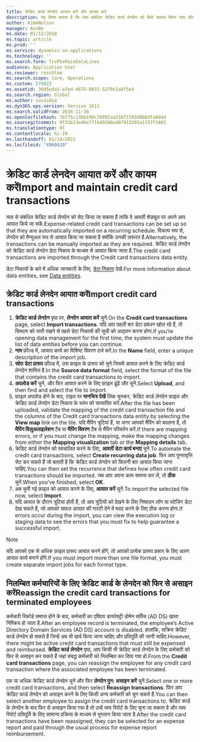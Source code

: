 ```yaml
---
title: क्रेडिट कार्ड लेनदेन आयात करें और कायम करें
description: यह विषय बताता है कि व्यय-संबंधित क्रेडिट कार्ड लेनदेन को कैसे आयात किया जाए और बनाए रखा जाए. इन लेनदेन को सेट किया जा सकता है ताकि वे स्वचालित रूप से बार-बार आने वाले शेड्यूल पर आयात हो सकें, या उन्हें आवश्यकतानुसार मैन्युअल रूप से आयात किया जा सके.
author: KimANelson
manager: AnnBe
ms.date: 01/12/2018
ms.topic: article
ms.prod: ''
ms.service: dynamics-ax-applications
ms.technology: ''
ms.search.form: TrvPbsMainDataLines
audience: Application User
ms.reviewer: roschlom
ms.search.scope: Core, Operations
ms.custom: 274023
ms.assetid: 3605eda1-a7ed-4675-8031-5279c5a8f5e4
ms.search.region: Global
ms.author: suvaidya
ms.dyn365.ops.version: Version 1611
ms.search.validFrom: 2016-11-30
ms.openlocfilehash: 7bf75c13bb190c7b992aa516f1593d886dfa604d
ms.sourcegitcommit: 9f31b33ed6e7f1b49200a407913201a1337f3401
ms.translationtype: HT
ms.contentlocale: hi-IN
ms.lasthandoff: 01/14/2021
ms.locfileid: "4960429"
---
```

# <a name="import-and-maintain-credit-card-transactions"></a><span data-ttu-id="9e80c-104">क्रेडिट कार्ड लेनदेन आयात करें और कायम करें</span><span class="sxs-lookup"><span data-stu-id="9e80c-104">Import and maintain credit card transactions</span></span>

<span data-ttu-id="9e80c-105">व्यय से संबंधित क्रेडिट कार्ड लेनदेन को सेट किया जा सकता है ताकि वे आवर्ती शेड्यूल पर अपने आप आयात किये जा सकें.</span><span class="sxs-lookup"><span data-stu-id="9e80c-105">Expense-related credit card transactions can be set up so that they are automatically imported on a recurring schedule.</span></span> <span data-ttu-id="9e80c-106">विकल्प रूप से, लेनदेन को मैन्युअल रूप से आयात किया जा सकता है क्योंकि उनकी ज़रूरत है.</span><span class="sxs-lookup"><span data-stu-id="9e80c-106">Alternatively, the transactions can be manually imported as they are required.</span></span> <span data-ttu-id="9e80c-107">क्रेडिट कार्ड लेनदेन को क्रेडिट कार्ड लेनदेन डेटा निकाय के माध्यम से आयात किया जाता है.</span><span class="sxs-lookup"><span data-stu-id="9e80c-107">The credit card transactions are imported through the Credit card transactions data entity.</span></span>

<span data-ttu-id="9e80c-108">डेटा निकायों के बारे में अधिक जानकारी के लिए, [डेटा निकाय](https://docs.microsoft.com/dynamics365/fin-ops-core/dev-itpro/data-entities/data-entities) देखें.</span><span class="sxs-lookup"><span data-stu-id="9e80c-108">For more information about data entities, see [Data entities](https://docs.microsoft.com/dynamics365/fin-ops-core/dev-itpro/data-entities/data-entities).</span></span>

## <a name="import-credit-card-transactions"></a><span data-ttu-id="9e80c-109">क्रेडिट कार्ड लेनदेन आयात करें</span><span class="sxs-lookup"><span data-stu-id="9e80c-109">Import credit card transactions</span></span>

1. <span data-ttu-id="9e80c-110">**क्रेडिट कार्ड लेनदेन** पृष्ठ पर, **लेनदेन आयात करें** चुनें.</span><span class="sxs-lookup"><span data-stu-id="9e80c-110">On the **Credit card transactions** page, select **Import transactions**.</span></span> <span data-ttu-id="9e80c-111">यदि आप पहली बार डेटा प्रबंधन खोल रहे हैं, तो सिस्टम को जारी रखने से पहले डेटा निकायों की सूची को अद्यतन करना होगा.</span><span class="sxs-lookup"><span data-stu-id="9e80c-111">If you’re opening data management for the first time, the system must update the list of data entities before you can continue.</span></span>
2. <span data-ttu-id="9e80c-112">**नाम** फ़ील्ड में, आयात कार्य का विशिष्ट विवरण दर्ज करें.</span><span class="sxs-lookup"><span data-stu-id="9e80c-112">In the **Name** field, enter a unique description of the import job.</span></span>
3. <span data-ttu-id="9e80c-113">**स्रोत डेटा प्रारूप** फ़ील्ड में, उस फ़ाइल के प्रारूप को चुने जिसमें आयात करने के लिए क्रेडिट कार्ड लेनदेन शामिल है.</span><span class="sxs-lookup"><span data-stu-id="9e80c-113">In the **Source data format** field, select the format of the file that contains the credit card transactions to import.</span></span>
4. <span data-ttu-id="9e80c-114">**अपलोड करें** चुनें, और फिर आयात करने के लिए फ़ाइल ढूंढें और चुनें.</span><span class="sxs-lookup"><span data-stu-id="9e80c-114">Select **Upload**, and then find and select the file to import.</span></span>
5. <span data-ttu-id="9e80c-115">फ़ाइल अपलोड होने के बाद, टाइल पर **मानचित्र देखें** लिंक चुनकर, क्रेडिट कार्ड लेनदेन फ़ाइल और क्रेडिट कार्ड लेनदेन डेटा निकाय के स्तंभ को सत्यापित करें.</span><span class="sxs-lookup"><span data-stu-id="9e80c-115">After the file has been uploaded, validate the mapping of the credit card transaction file and the columns of the Credit card transactions data entity by selecting the **View map** link on the tile.</span></span> <span data-ttu-id="9e80c-116">यदि मैपिंग त्रुटियां हैं, या अगर आपको मैपिंग को बदलना है, तो **मैपिंग विज़ुअलाइज़ेशन** टैब या **मैपिंग विवरण** टैब से मैंपिग परिवर्तन करें.</span><span class="sxs-lookup"><span data-stu-id="9e80c-116">If there are mapping errors, or if you must change the mapping, make the mapping changes from either the **Mapping visualization** tab or the **Mapping details** tab.</span></span>
6. <span data-ttu-id="9e80c-117">क्रेडिट कार्ड लेनदेन को स्वचालित करने के लिए, **आवर्ती डेटा कार्य बनाएं** चुनें.</span><span class="sxs-lookup"><span data-stu-id="9e80c-117">To automate the credit card transactions, select **Create recurring data job**.</span></span> <span data-ttu-id="9e80c-118">फिर आप पुनरावृत्ति सेट कर सकते हैं जो बताती है कि क्रेडिट कार्ड लेनदेन को कितनी बार आयात किया जाना चाहिए.</span><span class="sxs-lookup"><span data-stu-id="9e80c-118">You can then set the recurrence that defines how often credit card transactions should be imported.</span></span> <span data-ttu-id="9e80c-119">जब आप अपना काम समाप्त कर लें, तो **ठीक** चुनें.</span><span class="sxs-lookup"><span data-stu-id="9e80c-119">When you’ve finished, select **OK**.</span></span>
7. <span data-ttu-id="9e80c-120">अब चुनी गई फ़ाइल को आयात करने के लिए, **आयात करें** चुनें.</span><span class="sxs-lookup"><span data-stu-id="9e80c-120">To import the selected file now, select **Import**.</span></span>
8. <span data-ttu-id="9e80c-121">यदि आयात के दौरान त्रुटियां होती हैं, तो आप त्रुटियों को देखने के लिए निष्पादन लॉग या स्टेजिंग डेटा देख सकते हैं, जो आपको सफल आयात की गारंटी देने में मदद करने के लिए ठीक करना होगा.</span><span class="sxs-lookup"><span data-stu-id="9e80c-121">If errors occur during the import, you can view the execution log or staging data to see the errors that you must fix to help guarantee a successful import.</span></span>

> [!NOTE]
> <span data-ttu-id="9e80c-122">यदि आपको एक से अधिक फ़ाइल प्रारूप आयात करने होंगे, तो आपको प्रत्येक प्रारूप प्रकार के लिए अलग आयात कार्य बनाने होंगे.</span><span class="sxs-lookup"><span data-stu-id="9e80c-122">If you must import more than one file format, you must create separate import jobs for each format type.</span></span>

## <a name="reassign-the-credit-card-transactions-for-terminated-employees"></a><span data-ttu-id="9e80c-123">निलम्बित कर्मचारियों के लिए क्रेडिट कार्ड के लेनदेन को फिर से असाइन करें</span><span class="sxs-lookup"><span data-stu-id="9e80c-123">Reassign the credit card transactions for terminated employees</span></span>

<span data-ttu-id="9e80c-124">कर्मचारी रिकॉर्ड समाप्त होने के बाद, कर्मचारी का एक्टिव डायरेक्ट्री डोमेन सर्विस (AD DS) खाता निष्क्रिय हो जाता है.</span><span class="sxs-lookup"><span data-stu-id="9e80c-124">After an employee record is terminated, the employee’s Active Directory Domain Services (AD DS) account is disabled.</span></span> <span data-ttu-id="9e80c-125">हालांकि, सक्रिय क्रेडिट कार्ड लेनदेन हो सकते हैं जिन्हें अब भी खर्च किया जाना चाहिए और प्रतिपूर्ति की जानी चाहिए.</span><span class="sxs-lookup"><span data-stu-id="9e80c-125">However, there might be active credit card transactions that must still be expensed and reimbursed.</span></span> <span data-ttu-id="9e80c-126">**क्रेडिट कार्ड लेनदेन** पृष्ठ, आप किसी भी क्रेडिट कार्ड लेनदेन के लिए कर्मचारी को फिर से असाइन कर सकते हैं जहां संबद्ध कर्मचारी को निलम्बित कर दिया गया हो.</span><span class="sxs-lookup"><span data-stu-id="9e80c-126">From the **Credit card transactions** page, you can reassign the employee for any credit card transaction where the associated employee has been terminated.</span></span>

<span data-ttu-id="9e80c-127">एक या अधिक क्रेडिट कार्ड लेनदेन चुनें और फिर **लेनदेन पुन: असाइन करें** चुनें.</span><span class="sxs-lookup"><span data-stu-id="9e80c-127">Select one or more credit card transactions, and then select **Reassign transactions**.</span></span> <span data-ttu-id="9e80c-128">फिर आप क्रेडिट कार्ड लेनदेन को असाइन करने के लिए किसी अन्य कर्मचारी को चुन सकते हैं.</span><span class="sxs-lookup"><span data-stu-id="9e80c-128">You can then select another employee to assign the credit card transactions to.</span></span> <span data-ttu-id="9e80c-129">क्रेडिट कार्ड के लेनदेन के बाद फिर से असाइन किया गया है तो उन्हें व्यय रिपोर्ट के लिए चुना जा सकता है और व्यय रिपोर्ट प्रतिपूर्ति के लिए सामान्य प्रक्रिया के माध्यम से भुगतान किया जाता है.</span><span class="sxs-lookup"><span data-stu-id="9e80c-129">After the credit card transactions have been reassigned, they can be selected for an expense report and paid through the usual process for expense report reimbursement.</span></span>
